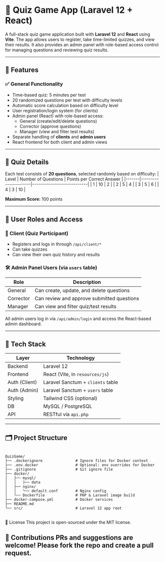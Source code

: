 # 🧠 Quiz Game App (Laravel 12 + React)

A full-stack quiz game application built with **Laravel 12** and **React** using **Vite**. The app allows users to register, take time-limited quizzes, and view their results. It also provides an admin panel with role-based access control for managing questions and reviewing quiz results.

---

## 🎯 Features

### ✅ General Functionality
- Time-based quiz: 5 minutes per test
- 20 randomized questions per test with difficulty levels
- Automatic score calculation based on difficulty level
- User registration/login system (for clients)
- Admin panel (React) with role-based access:
  - General (create/edit/delete questions)
  - Corrector (approve questions)
  - Manager (view and filter test results)
- Separate handling of **clients** and **admin users**
- React frontend for both client and admin views

---

## 🧩 Quiz Details
Each test consists of **20 questions**, selected randomly based on difficulty:
| Level | Number of Questions | Points per Correct Answer |
|-------|----------------------|----------------------------|
| 1     | 10                   | 2                          |
| 2     | 5                    | 4                          |
| 3     | 5                    | 6                          |
| 4     | 3                    | 10                         |

**Maximum Score:** 100 points

---

## 🔐 User Roles and Access

### 👤 Client (Quiz Participant)
- Registers and logs in through `/api/client/*`
- Can take quizzes
- Can view their own quiz history and results

### 🛠 Admin Panel Users (via `users` table)

| Role       | Description                                |
|------------|--------------------------------------------|
| General    | Can create, update, and delete questions   |
| Corrector  | Can review and approve submitted questions |
| Manager    | Can view and filter quiz/test results      |

All admin users log in via `/api/admin/login` and access the React-based admin dashboard.

---

## 🧰 Tech Stack
| Layer        | Technology               |
|--------------|---------------------------|
| Backend      | Laravel 12                |
| Frontend     | React (Vite, in `resources/js`) |
| Auth (Client)| Laravel Sanctum + `clients` table |
| Auth (Admin) | Laravel Sanctum + `users` table   |
| Styling      | Tailwind CSS (optional)  |
| DB           | MySQL / PostgreSQL       |
| API          | RESTful via `api.php`    |

---

## 🗂 Project Structure
<pre> <code>
QuizGame/
├── .dockerignore               # Ignore files for Docker context
├── .env.docker                 # Optional: env overrides for Docker
├── .gitignore                  # Git ignore file
├── docker/
│   ├── mysql/
│   │   ├── data
│   ├── nginx/
│   │   └── default.conf        # Nginx config
│   └── Dockerfile              # PHP & Laravel image build
├── docker-compose.yml          # Docker services
├── README.md
└── src/                        # Laravel 12 app root
</code> </pre>

📌 License
This project is open-sourced under the MIT license.

🙌 Contributions
PRs and suggestions are welcome! Please fork the repo and create a pull request.
---

